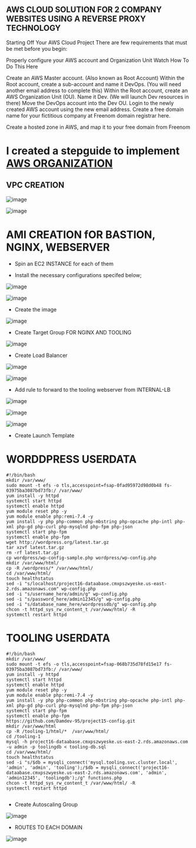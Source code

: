 
## AWS CLOUD SOLUTION FOR 2 COMPANY WEBSITES USING A REVERSE PROXY TECHNOLOGY

Starting Off Your AWS Cloud Project
There are few requirements that must be met before you begin:

Properly configure your AWS account and Organization Unit Watch How To Do This Here

Create an AWS Master account. (Also known as Root Account)
Within the Root account, create a sub-account and name it DevOps. (You will need another email address to complete this)
Within the Root account, create an AWS Organization Unit (OU). Name it Dev. (We will launch Dev resources in there)
Move the DevOps account into the Dev OU.
Login to the newly created AWS account using the new email address.
Create a free domain name for your fictitious company at Freenom domain registrar here.

Create a hosted zone in AWS, and map it to your free domain from Freenom

# I created a stepguide to implement [AWS ORGANIZATION](https://github.com/Damdev-95/aws_projects/blob/main/aws-organization.md)

## VPC CREATION

![image](https://user-images.githubusercontent.com/71001536/170456599-0a515010-92e3-4317-ae0c-023cf3885f10.png)

![image](https://user-images.githubusercontent.com/71001536/170463308-6f6efb20-2b7a-4b10-90e5-af42a0a64345.png)

# AMI CREATION fOR BASTION, NGINX, WEBSERVER

* Spin an EC2 INSTANCE for each of them 

* Install the necessary configurations specifed below;

![image](https://user-images.githubusercontent.com/71001536/170511645-6772de1b-6335-4a09-a535-24a2fb2562d5.png)

![image](https://user-images.githubusercontent.com/71001536/170510118-89101bca-541c-4853-b9c6-8ec04d10deba.png)

* Create the image 

![image](https://user-images.githubusercontent.com/71001536/170514780-6ea385f0-26aa-4311-8ca5-0c53c1309c1d.png)


* Create Target Group FOR NGINX AND TOOLING

![image](https://user-images.githubusercontent.com/71001536/170514345-c072b5df-f6f7-421b-ba37-5ed6f2b1ec65.png)


* Create Load Balancer

![image](https://user-images.githubusercontent.com/71001536/170515893-c2dea4df-9ab2-4305-a752-61f94c791660.png)

![image](https://user-images.githubusercontent.com/71001536/170517184-6440b1c3-523f-47f6-ac31-6a776fe681f5.png)

* Add rule to forward to the tooling webserver from INTERNAL-LB

![image](https://user-images.githubusercontent.com/71001536/170517662-a2053879-3ed4-4f9c-b715-6b8cd43b012d.png)

![image](https://user-images.githubusercontent.com/71001536/170517931-735f484a-1f46-4445-900f-6c4e5bd612ad.png)

![image](https://user-images.githubusercontent.com/71001536/170518234-b4a82ddf-5a79-4531-a546-28bfba724ef5.png)

* Create Launch Template

# WORDDPRESS USERDATA
```
#!/bin/bash
mkdir /var/www/
sudo mount -t efs -o tls,accesspoint=fsap-0fad95972d98d0b48 fs-03975ba3087bd73fb:/ /var/www/
yum install -y httpd 
systemctl start httpd
systemctl enable httpd
yum module reset php -y
yum module enable php:remi-7.4 -y
yum install -y php php-common php-mbstring php-opcache php-intl php-xml php-gd php-curl php-mysqlnd php-fpm php-json
systemctl start php-fpm
systemctl enable php-fpm
wget http://wordpress.org/latest.tar.gz
tar xzvf latest.tar.gz
rm -rf latest.tar.gz
cp wordpress/wp-config-sample.php wordpress/wp-config.php
mkdir /var/www/html/
cp -R /wordpress/* /var/www/html/
cd /var/www/html/
touch healthstatus
sed -i "s/localhost/project16-dataabase.cmxpszwyeske.us-east-2.rds.amazonaws.com" wp-config.php 
sed -i "s/username_here/admin/g" wp-config.php 
sed -i "s/password_here/admin12345/g" wp-config.php 
sed -i "s/database_name_here/wordpressdb/g" wp-config.php 
chcon -t httpd_sys_rw_content_t /var/www/html/ -R
systemctl restart httpd

```

# TOOLING USERDATA
```
#!/bin/bash
mkdir /var/www/
sudo mount -t efs -o tls,accesspoint=fsap-068b735d78fd15e17 fs-03975ba3087bd73fb:/ /var/www/
yum install -y httpd 
systemctl start httpd
systemctl enable httpd
yum module reset php -y
yum module enable php:remi-7.4 -y
yum install -y php php-common php-mbstring php-opcache php-intl php-xml php-gd php-curl php-mysqlnd php-fpm php-json
systemctl start php-fpm
systemctl enable php-fpm
https://github.com/Damdev-95/project15-config.git
mkdir /var/www/html
cp -R /tooling-1/html/*  /var/www/html/
cd /tooling-1
mysql -h project16-dataabase.cmxpszwyeske.us-east-2.rds.amazonaws.com -u admin -p toolingdb < tooling-db.sql
cd /var/www/html/
touch healthstatus
sed -i "s/$db = mysqli_connect('mysql.tooling.svc.cluster.local', 'admin', 'admin', 'tooling');/$db = mysqli_connect('project16-dataabase.cmxpszwyeske.us-east-2.rds.amazonaws.com', 'admin', 'admin12345', 'toolingdb');/g" functions.php
chcon -t httpd_sys_rw_content_t /var/www/html/ -R
systemctl restart httpd


```
* Create Autoscaling Group


![image](https://user-images.githubusercontent.com/71001536/170588095-40c912be-79f0-4f0a-a9f6-10720ccd1c29.png)

* ROUTES TO EACH DOMAIN

![image](https://user-images.githubusercontent.com/71001536/170589053-91bb87ed-7092-464e-b8ca-aeb558506f1a.png)
